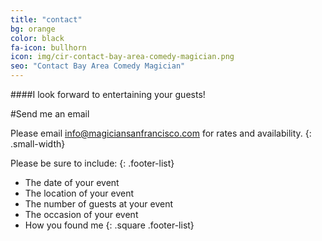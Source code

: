 ```yaml
---
title: "contact"
bg: orange
color: black
fa-icon: bullhorn
icon: img/cir-contact-bay-area-comedy-magician.png
seo: "Contact Bay Area Comedy Magician"
---
```



####I look forward to entertaining your guests!

#Send me an email

Please email [info@magiciansanfrancisco.com](mailto:info@magiciansanfrancisco.com) for rates and availability.
{: .small-width}

Please be sure to include:
{: .footer-list}

- The date of your event
- The location of your event
- The number of guests at your event
- The occasion of your event
- How you found me
{: .square .footer-list}